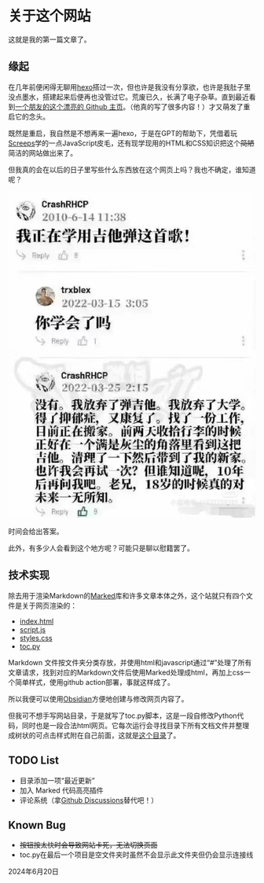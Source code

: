 # 关于这个网站

这就是我的第一篇文章了。

## 缘起

在几年前便闲得无聊用[hexo](https://hexo.io/)搭过一次，但也许是我没有分享欲，也许是我肚子里没点墨水，搭建起来后便再也没管过它。荒废已久，长满了电子杂草。直到最近看到[一个朋友的这个漂亮的 Github 主页](https://jinqking.github.io/)。（他真的写了很多内容！）才又萌发了重启它的念头。

既然是重启，我自然是不想再来一遍hexo，于是在GPT的帮助下，凭借着玩[Screeps](https://screeps.com/)学的一点JavaScript皮毛，还有现学现用的HTML和CSS知识把这个~~简陋~~简洁的网站做出来了。

但我真的会在以后的日子里写些什么东西放在这个网页上吗？我也不确定，谁知道呢？

![我正在学用吉他弹这首歌！](img/我正在学用吉他弹这首歌.jpg)

时间会给出答案。

此外，有多少人会看到这个地方呢？可能只是聊以慰籍罢了。

## 技术实现

除去用于渲染Markdown的[Marked](https://marked.js.org/)库和许多文章本体之外，这个站就只有四个文件是关于网页渲染的：

- [index.html](index.html)
- [script.js](script.js)
- [styles.css](styles.css)
- [toc.py](toc.py)

Markdown 文件按文件夹分类存放，并使用html和javascript通过“#”处理了所有文章请求，找到对应的Markdown文件后使用Marked处理成html，再加上css一个简单样式，使用github action部署，事就这样成了。

所以我便可以使用[Obsidian](https://obsidian.md/)方便地创建与修改网页内容了。

但我可不想手写网站目录，于是就写了toc.py脚本，这是一段自修改Python代码，同时也是一段合法html网页。它每次运行会寻找目录下所有文档文件并整理成树状的可点击样式附在自己前面，这就是[这个目录](#toc.py)了。


## TODO List

- 目录添加一项“最近更新”
- 加入 Marked 代码高亮插件
- 评论系统（拿[Github Discussions](https://github.com/chenyu76/chenyu76.github.io/discussions)替代吧！）

## Known Bug

- ~~按钮按太快时会导致网站卡死，无法切换页面~~
- toc.py在最后一个项目是空文件夹时虽然不会显示此文件夹但仍会显示连接线

2024年6月20日
